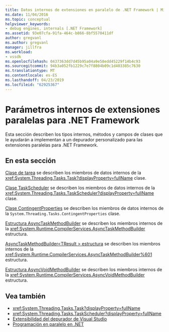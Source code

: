 ```yaml
---
title: Datos internos de extensiones en paralelo de .NET Framework | Microsoft Docs
ms.date: 11/04/2016
ms.topic: conceptual
helpviewer_keywords:
- debug engines, internals [.NET Framework]
ms.assetid: 93e07cfa-91fa-464c-b866-8bf5570411df
author: gregvanl
ms.author: gregvanl
manager: jillfra
ms.workload:
- vssdk
ms.openlocfilehash: 0437363dd7d45b95a04a9e58edd45229f14b4c93
ms.sourcegitcommit: 94b3a052fb1229c7e7f8804b09c1d403385c7630
ms.translationtype: MT
ms.contentlocale: es-ES
ms.lasthandoff: 04/23/2019
ms.locfileid: "62925367"
---
```

# <a name="parallel-extension-internals-for-the-net-framework"></a>Parámetros internos de extensiones paralelas para .NET Framework
Esta sección describen los tipos internos, métodos y campos de clases que le ayudarán a implementan a un depurador personalizado para las extensiones paralelas para .NET Framework.

## <a name="in-this-section"></a>En esta sección
 [Clase de tarea](../../extensibility/debugger/task-class-internal-members.md) se describen los miembros de datos internos de la <xref:System.Threading.Tasks.Task?displayProperty=fullName> clase.

 [Clase TaskScheduler](../../extensibility/debugger/taskscheduler-class-internal-members.md) se describen los miembros de datos internos de la <xref:System.Threading.Tasks.TaskScheduler?displayProperty=fullName> clase.

 [Clase ContingentProperties](../../extensibility/debugger/contingentproperties-class-internal-members.md) se describen los miembros de datos internos de la `System.Threading.Tasks.ContingentProperties` clase.

 [Estructura AsyncTaskMethodBuilder](../../extensibility/debugger/asynctaskmethodbuilder-structure-internal-members.md) se describen los miembros internos de la <xref:System.Runtime.CompilerServices.AsyncTaskMethodBuilder> estructura.

 [AsyncTaskMethodBuilder\<TResult > estructura](../../extensibility/debugger/asynctaskmethodbuilder-tresult-structure-internal-members.md) se describen los miembros internos de la <xref:System.Runtime.CompilerServices.AsyncTaskMethodBuilder%601> estructura.

 [Estructura AsyncVoidMethodBuilder](../../extensibility/debugger/asyncvoidmethodbuilder-structure-internal-members.md) se describen los miembros internos de la <xref:System.Runtime.CompilerServices.AsyncVoidMethodBuilder> estructura.

## <a name="see-also"></a>Vea también
- <xref:System.Threading.Tasks.Task?displayProperty=fullName>
- <xref:System.Threading.Tasks.TaskScheduler?displayProperty=fullName>
- [Extensibilidad del depurador de Visual Studio](../../extensibility/debugger/visual-studio-debugger-extensibility.md)
- [Programación en paralelo en .NET](/dotnet/standard/parallel-programming/index)